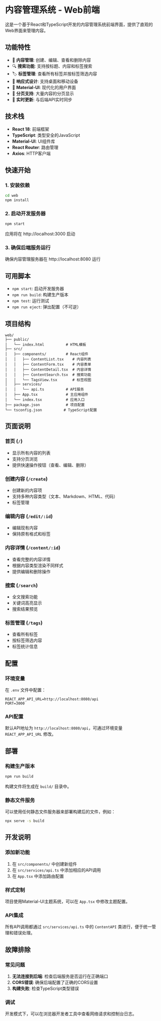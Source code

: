 # 内容管理系统 - Web前端

这是一个基于React和TypeScript开发的内容管理系统前端界面，提供了直观的Web界面来管理内容。

## 功能特性

- 📝 **内容管理**: 创建、编辑、查看和删除内容
- 🔍 **搜索功能**: 支持按标题、内容和标签搜索
- 🏷️ **标签管理**: 查看所有标签并按标签筛选内容
- 📱 **响应式设计**: 支持桌面和移动设备
- 🎨 **Material-UI**: 现代化的用户界面
- 📄 **分页支持**: 大量内容的分页显示
- 🔄 **实时更新**: 与后端API实时同步

## 技术栈

- **React 18**: 前端框架
- **TypeScript**: 类型安全的JavaScript
- **Material-UI**: UI组件库
- **React Router**: 路由管理
- **Axios**: HTTP客户端

## 快速开始

### 1. 安装依赖

```bash
cd web
npm install
```

### 2. 启动开发服务器

```bash
npm start
```

应用将在 http://localhost:3000 启动

### 3. 确保后端服务运行

确保内容管理服务器在 http://localhost:8080 运行

## 可用脚本

- `npm start`: 启动开发服务器
- `npm run build`: 构建生产版本
- `npm test`: 运行测试
- `npm run eject`: 弹出配置（不可逆）

## 项目结构

```
web/
├── public/
│   └── index.html          # HTML模板
├── src/
│   ├── components/         # React组件
│   │   ├── ContentList.tsx    # 内容列表
│   │   ├── ContentForm.tsx    # 内容表单
│   │   ├── ContentDetail.tsx  # 内容详情
│   │   ├── ContentSearch.tsx  # 搜索功能
│   │   └── TagsView.tsx       # 标签视图
│   ├── services/
│   │   └── api.ts          # API服务
│   ├── App.tsx             # 主应用组件
│   └── index.tsx           # 应用入口
├── package.json            # 项目配置
└── tsconfig.json          # TypeScript配置
```

## 页面说明

### 首页 (`/`)
- 显示所有内容的列表
- 支持分页浏览
- 提供快速操作按钮（查看、编辑、删除）

### 创建内容 (`/create`)
- 创建新的内容项
- 支持多种内容类型（文本、Markdown、HTML、代码）
- 标签管理

### 编辑内容 (`/edit/:id`)
- 编辑现有内容
- 保持原有格式和标签

### 内容详情 (`/content/:id`)
- 查看完整的内容详情
- 根据内容类型渲染不同样式
- 提供编辑和删除操作

### 搜索 (`/search`)
- 全文搜索功能
- 关键词高亮显示
- 搜索结果预览

### 标签管理 (`/tags`)
- 查看所有标签
- 按标签筛选内容
- 标签统计信息

## 配置

### 环境变量

在 `.env` 文件中配置：

```
REACT_APP_API_URL=http://localhost:8080/api
PORT=3000
```

### API配置

默认API地址为 `http://localhost:8080/api`，可通过环境变量 `REACT_APP_API_URL` 修改。

## 部署

### 构建生产版本

```bash
npm run build
```

构建文件将生成在 `build/` 目录中。

### 静态文件服务

可以使用任何静态文件服务器来部署构建后的文件，例如：

```bash
npx serve -s build
```

## 开发说明

### 添加新功能

1. 在 `src/components/` 中创建新组件
2. 在 `src/services/api.ts` 中添加相应的API调用
3. 在 `App.tsx` 中添加路由配置

### 样式定制

项目使用Material-UI主题系统，可以在 `App.tsx` 中修改主题配置。

### API集成

所有API调用都通过 `src/services/api.ts` 中的 `ContentAPI` 类进行，便于统一管理和错误处理。

## 故障排除

### 常见问题

1. **无法连接到后端**: 检查后端服务是否运行在正确端口
2. **CORS错误**: 确保后端配置了正确的CORS设置
3. **构建失败**: 检查TypeScript类型错误

### 调试

开发模式下，可以在浏览器开发者工具中查看网络请求和控制台日志。